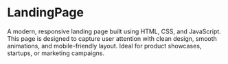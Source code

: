 # LandingPage
A modern, responsive landing page built using HTML, CSS, and JavaScript. This page is designed to capture user attention with clean design, smooth animations, and mobile-friendly layout. Ideal for product showcases, startups, or marketing campaigns.
